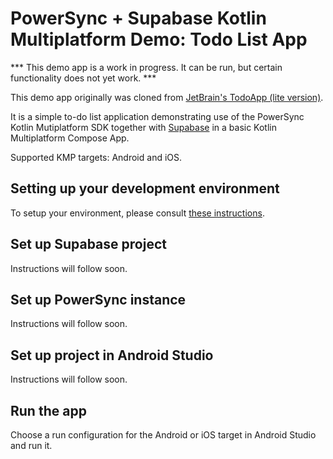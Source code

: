 # PowerSync + Supabase Kotlin Multiplatform Demo: Todo List App

*** This demo app is a work in progress. It can be run, but certain functionality does not yet work. ***

This demo app originally was cloned from [JetBrain's TodoApp (lite version)](https://github.com/JetBrains/compose-multiplatform/tree/master/examples/todoapp-lite).

It is a simple to-do list application demonstrating use of the PowerSync Kotlin Mutiplatform SDK together
with [Supabase](https://supabase.com/) in a basic Kotlin Multiplatform Compose App. 

Supported KMP targets: Android and iOS.

## Setting up your development environment
To setup your environment, please consult [these instructions](https://www.jetbrains.com/help/kotlin-multiplatform-dev/compose-multiplatform-setup.html).

## Set up Supabase project

Instructions will follow soon.

## Set up PowerSync instance

Instructions will follow soon.

## Set up project in Android Studio

Instructions will follow soon.

## Run the app
Choose a run configuration for the Android or iOS target in Android Studio and run it.
